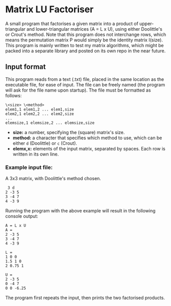 # Matrix LU Factoriser

A small program that factorises a given matrix into a product of upper-triangular and lower-triangular matrices (A = L x U), using either Doolittle's or Crout's method. Note that this program does not interchange rows, which means the permutation matrix P would simply be the identity matrix I(size).
This program is mainly written to test my matrix algorithms, which might be packed into a separate library and posted on its own repo in the near future.
## Input format

This program reads from a text (.txt) file, placed in the same location as the executable file, for ease of input. The file can be freely named (the program will ask for the file name upon startup). The file must be formatted as follows:

    \<size> \<method>
    elem1,1 elem1,2 ... elem1,size
    elem2,1 elem2,2 ... elem2,size
    ...
    elemsize,1 elemsize,2 ... elemsize,size

 - **size:** a number, specifying the (square) matrix's size.
 - **method:** a character that specifies which method to use, which can be either `d` (Doolittle) or `c` (Crout).
 - **elemx,x:** elements of the input matrix, separated by spaces. Each row is written in its own line.
 ### Example input file:
A 3x3 matrix, with Doolittle's method chosen.

     3 d
    2 -3 5
    3 -4 7
    4 -3 9
Running the program with the above example will result in the following console output:

    A = L x U
    A =
    2 -3 5
    3 -4 7
    4 -3 9
    
    L =
    1 0 0
    1.5 1 0
    2 0.75 1
    
    U =
    2 -3 5
    0 -4 7
    0 0 -6.25
The program first repeats the input, then prints the two factorised products.
